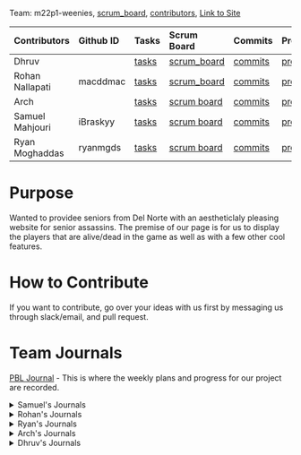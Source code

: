 
Team: m22p1-weenies, [scrum_board](https://github.com/Archkitten/m22p1-weenies/projects/1), [contributors](https://github.com/Archkitten/m22p1-weenies/graphs/contributors), [Link to Site](http://76.88.115.31:8080/)

| Contributors            | Github ID       | Tasks  | Scrum Board | Commits | Profile |
| :------------   |:--------------- | :----- | :---------- | :------ | :------ |
| Dhruv   | | [tasks](https://github.com/paul-bokelman/m221/issues?q=is%3Aopen+assignee%3Apaul-bokelman)  | [scrum_board](https://github.com/Archkitten/m22p1-weenies/projects/1?card_filter_query=assignee%3Adhrruvb1) | [commits](https://github.com/Archkitten/m22p1-weenies/commits?author=Dhrruvb1) | [profile](https://github.com/Dhrruvb1) |
| Rohan Nallapati   |    macddmac   | [tasks](https://github.com/Archkitten/m22p1-weenies/issues?q=assignee%3Amacddmac+is%3Aopen) | [scrum_board](https://github.com/Archkitten/m22p1-weenies/projects/1?card_filter_query=assignee%3Amacddmac) | [commits](https://github.com/Archkitten/m22p1-weenies/commits?author=macddmac) | [profile](https://github.com/macddmac)|
| Arch     |       | [tasks](https://github.com/Archkitten/m22p1-weenies/issues?q=assignee%3AArchkitten+is%3Aopen)       | [scrum board](https://github.com/Archkitten/m22p1-weenies/projects/1?card_filter_query=assignee%3Aarchkitten) | [commits](https://github.com/Archkitten/m22p1-weenies/commits?author=Archkitten) | [profile](https://github.com/Archkitten) |
| Samuel Mahjouri | iBraskyy      | [tasks](https://github.com/paul-bokelman/m221/issues?q=is%3Aopen+assignee%3AiBraskyy)       | [scrum board](https://github.com/paul-bokelman/m221/projects/1?card_filter_query=assignee%3AiBraskyy) | [commits](https://github.com/paul-bokelman/m221/commits?author=iBraskyy) | [profile](https://github.com/iBraskyy) |
| Ryan Moghaddas     |  ryanmgds   | [tasks](https://github.com/Archkitten/m22p1-weenies/issues/assigned/ryanmgds)      | [scrum board](https://github.com/Archkitten/m22p1-weenies/projects/1) | [commits](https://github.com/Archkitten/m22p1-weenies/commits?author=ryanmgds) | [profile](https://github.com/ryanmgds) |


# Purpose

Wanted to providee seniors from Del Norte with an aestheticlaly pleasing website for senior assassins. The premise of our page is for us to display the players that are alive/dead in the game as well as with a few other cool features. 

# How to Contribute

If you want to contribute, go over your ideas with us first by messaging us through slack/email, and pull request.

# Team Journals


[PBL Journal](https://docs.google.com/document/d/1j3QMC7svdLn_iCbPPmVI2BF0OptxyuLwDC4ISRmdEwo/edit?usp=sharing) - This is where the weekly plans and progress for our project are recorded.

<details>
<summary>Samuel's Journals</summary>
<br>

[Sam's Test Corrections Journal](https://docs.google.com/document/d/1J4m888ltQZlV-p-JNlWyx65KKhqEcEW78RdUCDcRjAw/edit?usp=sharing)

[Sam's Tech Talk Notes Journal](https://docs.google.com/document/d/13WPnSnMtUL4bnp5dOZ6WDeoVuI1OcW0uZbBc3tLvT2U/edit?usp=sharing)

</details>

<details>
<summary>Rohan's Journals</summary>
<br>

[Rohan Nallapati's Journal](https://docs.google.com/document/d/1bvbj6aZrAFg77SxrK15v2gJzfe5qRikamzlIsG5Nwc8/edit?usp=sharing)
  
</details>

</details>

<details>
<summary>Ryan's Journals</summary>
<br>

[Ryan Moghaddes Journal](https://docs.google.com/document/d/1o6jel5V2YsOTTnGLbwFYh2T1PtHx-hJ2KlFS8i6V_qs/edit?usp=sharing)

</details>

<details>
<summary>Arch's Journals</summary>
<br>

[Arch's Individual Journal](https://docs.google.com/document/d/1em_jarWLRf7CYE-5v51hX0MLGqWXDoDfaWKtYXLEFfI/edit?usp=sharing)
  
</details>

<details>
<summary>Dhruv's Journals</summary>
<br>
 
[Dhruv's Journal](https://docs.google.com/document/d/1ksJgk9JwqnMBn6jBaRV9fp6efm7fFPq_iuUIKYfa53E/edit?usp=sharing)
  
</details>
